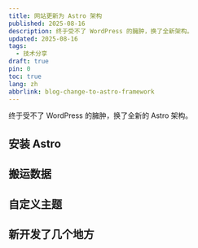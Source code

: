 ```yaml
---
title: 网站更新为 Astro 架构
published: 2025-08-16
description: 终于受不了 WordPress 的臃肿，换了全新架构。
updated: 2025-08-16
tags:
  - 技术分享
draft: true
pin: 0
toc: true
lang: zh
abbrlink: blog-change-to-astro-framework
---
```


终于受不了 WordPress 的臃肿，换了全新的 Astro 架构。

## 安装 Astro

## 搬运数据

## 自定义主题

## 新开发了几个地方